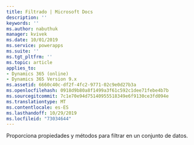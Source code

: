 ```yaml
---
title: Filtrado | Microsoft Docs
description: ''
keywords: ''
ms.author: nabuthuk
manager: kvivek
ms.date: 10/01/2019
ms.service: powerapps
ms.suite: ''
ms.tgt_pltfrm: ''
ms.topic: article
applies_to:
- Dynamics 365 (online)
- Dynamics 365 Version 9.x
ms.assetid: 6660c40c-df2f-4fc2-9771-02c9e0d27b3a
ms.openlocfilehash: 0918d9b80a8f1499a3f61c592c1dee71febe4b7b
ms.sourcegitcommit: 7c1e70e94d75140955518349e6f9130ce3fd094e
ms.translationtype: MT
ms.contentlocale: es-ES
ms.lasthandoff: 10/29/2019
ms.locfileid: "73034644"
---
```

Proporciona propiedades y métodos para filtrar en un conjunto de datos.
